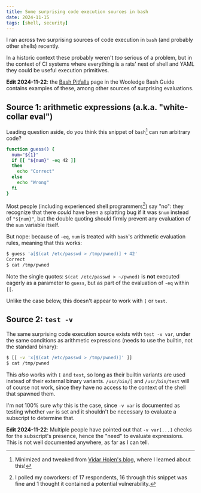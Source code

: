 ```yaml
---
title: Some surprising code execution sources in bash
date: 2024-11-15
tags: [shell, security]
---
```


I ran across two surprising sources of code execution in `bash` (and probably
other shells) recently.

In a historic context these probably weren't *too*
serious of a problem, but in the context of CI systems where everything is
a rats' nest of shell and YAML they could be useful execution primitives.

**Edit 2024-11-22**: the [Bash Pitfalls] page in the Wooledge Bash Guide
contains examples of these, among other sources of surprising evaluations.

[Bash Pitfalls]: https://mywiki.wooledge.org/BashPitfalls

## Source 1: arithmetic expressions (a.k.a. "white-collar eval")

Leading question aside, do you think this snippet of `bash`[^source] can run
arbitrary code?

```bash
function guess() {
  num="${1}"
  if [[ "${num}" -eq 42 ]]
  then
    echo "Correct"
  else
    echo "Wrong"
  fi
}
```

Most people (including experienced shell programmers[^poll]) say "no": they
recognize that there *could* have been a splatting bug if it was `$num` instead
of `"${num}"`, but the double quoting should firmly prevent any evaluation
of the `num` variable itself.

But nope: because of `-eq`, `num` is treated with `bash`'s arithmetic evaluation
rules, meaning that this works:

```bash
$ guess 'a[$(cat /etc/passwd > /tmp/pwned)] + 42'
Correct
$ cat /tmp/pwned
```

Note the single quotes: `$(cat /etc/passwd > ~/pwned)` is **not** executed
eagerly as a parameter to `guess`, but as part of the evaluation of `-eq`
within `[[`.

Unlike the case below, this doesn't appear to work with `[` or `test`.

## Source 2: `test -v`

The same surprising code execution source exists with `test -v var`, under
the same conditions as arithmetic expressions (needs to use the builtin,
not the standard binary):

```bash
$ [[ -v 'x[$(cat /etc/passwd > /tmp/pwned)]' ]]
$ cat /tmp/pwned
```

This *also* works with `[` and `test`, so long as their builtin variants
are used instead of their external binary variants. `/usr/bin/[` and
`/usr/bin/test` will of course not work, since they have no access to the
context of the shell that spawned them.

I'm not 100% sure *why* this is the case, since `-v var` is documented as
testing whether `var` is set and it shouldn't be necessary to evaluate
a subscript to determine that.

**Edit 2024-11-22**: Multiple people have pointed out that `-v var[...]`
checks for the subscript's presence, hence the "need" to evaluate expressions.
This is not well documented anywhere, as far as I can tell.

[^source]: Minimized and tweaked from [Vidar Holen's blog](https://www.vidarholen.net/contents/blog/?p=716), where I learned about this!

[^poll]: I polled my coworkers: of 17 respondents, 16 through this snippet was fine and 1 thought it contained a potential vulnerability.

